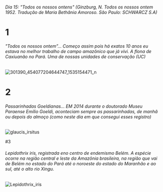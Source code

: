 ###### Dia 15: "Todos os nossos ontens" (Ginzburg, N. Todos os nossos ontem 1952. Tradução de Maria Bethânia Amoroso. São Paulo: SCHWARCZ S.A)


# 1 
###### "Todos os nossos ontem”... Começo assim pois há exatos 10 anos eu estava no melhor trabalho de campo amazônico que já vivi. A flona de Caxiuanão no Pará. Uma de nossas unidades de conservação (UC)

![301390_454077204644747_1535154471_n](https://user-images.githubusercontent.com/11633554/90300525-3203c500-de71-11ea-8a17-2ed8b9fb4892.jpg)


# 2
###### Passarinhadas Goeldianas... EM 2014 durante o doutorado Museu Paraense Emílio Goeldi, aconteciam sempre as passarinhadas, de manhã ou depois do almoço (como neste dia em que consegui esses registro) 

![glaucis_irsitus](https://user-images.githubusercontent.com/11633554/93618523-c5b73c80-f9ad-11ea-9691-f93756a00ade.jpg)

#3
###### *Lepidothrix iris*, registrada eno centro de endemismo Belém. A espécie ocorre na região central e leste da Amazônia brasileira, na região que vai de Belém no estado do Pará até o noroeste do estado do Maranhão e ao sul, até o alto rio Xingu.

![Lepidothrix_iris](https://user-images.githubusercontent.com/11633554/93621273-b20dd500-f9b1-11ea-86ea-668066b780f0.jpg)


